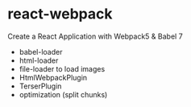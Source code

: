 # react-webpack
Create a React Application with Webpack5 &amp; Babel 7

+ babel-loader
+ html-loader
+ file-loader to load images
+ HtmlWebpackPlugin
+ TerserPlugin 
+ optimization (split chunks)
